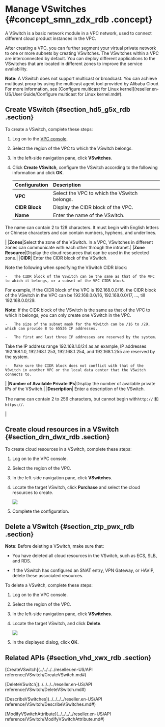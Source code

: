 # Manage VSwitches {#concept_smn_zdx_rdb .concept}

A VSwitch is a basic network module in a VPC network, used to connect different cloud product instances in the VPC.

After creating a VPC, you can further segment your virtual private network to one or more subnets by creating VSwitches. The VSwitches within a VPC are interconnected by default. You can deploy different applications to the VSwitches that are located in different zones to improve the service availability.

**Note:** A VSwitch does not support multicast or broadcast. You can achieve multicast proxy by using the multicast agent tool provided by Alibaba Cloud. For more information, see [Configure multicast for Linux kernel](reseller.en-US/User Guide/Configure multicast for Linux kernel.md#).

## Create VSwitch {#section_hd5_g5x_rdb .section}

To create a VSwitch, complete these steps:

1.  Log on to the [VPC console](https://partners-intl.console.aliyun.com/#/vpc).
2.  Select the region of the VPC to which the VSwitch belongs.
3.  In the left-side navigation pane, click **VSwitches**.
4.  Click **Create VSwitch**, configure the VSwitch according to the following information and click **OK**.

    |Configuration|Description|
    |:------------|:----------|
    |**VPC**|Select the VPC to which the VSwitch belongs.|
    |**CIDR Block**|Display the CIDR block of the VPC.|
    |**Name**| Enter the name of the VSwitch.

 The name can contain 2 to 128 characters. It must begin with English letters or Chinese characters and can contain numbers, hyphens, and underlines.

 |
    |**Zones**|Select the zone of the VSwitch. In a VPC, VSwitches in different zones can communicate with each other through the intranet.|
    |**Zone Resource**|Display the cloud resources that can be used in the selected zone.|
    |**CIDR**| Enter the CIDR block of the VSwitch.

 Note the following when specifying the VSwitch CIDR block:

    -   The CIDR block of the VSwitch can be the same as that of the VPC to which it belongs, or a subset of the VPC CIDR block.

For example, if the CIDR block of the VPC is 192.168.0.0/16, the CIDR block of the VSwitch in the VPC can be 192.168.0.0/16, 192.168.0.0/17, …, till 192.168.0.0/29.

**Note:** If the CIDR block of the VSwitch is the same as that of the VPC to which it belongs, you can only create one VSwitch in the VPC.

    -   The size of the subnet mask for the VSwitch can be /16 to /29, which can provide 8 to 65536 IP addresses.

    -   The first and last three IP addresses are reserved by the system.

Take the IP address range 192.168.1.0/24 as an example, IP addresses 192.168.1.0, 192.168.1.253, 192.168.1.254, and 192.168.1.255 are reserved by the system.

    -   Make sure the CIDR block does not conflict with that of the VSwitch in another VPC or the local data center that the VSwitch connects to.

 |
    |**Number of Available Private IPs**|Display the number of available private IPs of the VSwitch.|
    |**Description**| Enter a description of the VSwitch.

 The name can contain 2 to 256 characters, but cannot begin with`http://` 和 `https://`.

 |


## Create cloud resources in a VSwitch {#section_drn_dwx_rdb .section}

To create cloud resources in a VSwitch, complete these steps:

1.  Log on to the VPC console.
2.  Select the region of the VPC.
3.  In the left-side navigation pane, click **VSwitches**.
4.  Locate the target VSwitch, click **Purchase** and select the cloud resources to create.

    ![](http://static-aliyun-doc.oss-cn-hangzhou.aliyuncs.com/assets/img/2436/15382134129789_en-US.png)

5.  Complete the configuration.

## Delete a VSwitch {#section_ztp_pwx_rdb .section}

**Note:** Before deleting a VSwitch, make sure that:

-   You have deleted all cloud resources in the VSwitch, such as ECS, SLB, and RDS.

-   If the VSwitch has configured an SNAT entry, VPN Gateway, or HAVIP, delete these associated resources.


To delete a VSwitch, complete these steps:

1.  Log on to the VPC console.
2.  Select the region of the VPC.
3.  In the left-side navigation pane, click **VSwitches**.
4.  Locate the target VSwitch, and click **Delete**.

    ![](http://static-aliyun-doc.oss-cn-hangzhou.aliyuncs.com/assets/img/2436/15382134129788_en-US.png)

5.  In the displayed dialog, click **OK**.

## Related APIs {#section_vhd_xwx_rdb .section}

[CreateVSwitch](../../../../reseller.en-US/API reference/VSwitch/CreateVSwitch.md#)

[DeleteVSwitch](../../../../reseller.en-US/API reference/VSwitch/DeleteVSwitch.md#)

[DescribeVSwitches](../../../../reseller.en-US/API reference/VSwitch/DescribeVSwitches.md#)

[ModifyVSwitchAttribute](../../../../reseller.en-US/API reference/VSwitch/ModifyVSwitchAttribute.md#)

